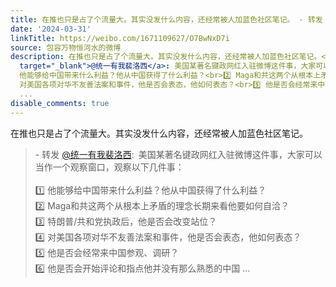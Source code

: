 ```yaml
---
title: 在推也只是占了个流量大。其实没发什么内容，还经常被人加蓝色社区笔记。 - 转发 @统一有我裴洛西:&ensp;美国某著名键政网红入驻微博这件事，大家可以当作一个观...
date: '2024-03-31'
linkTitle: https://weibo.com/1671109627/O7BwNxD7i
source: 包容万物恒河水的微博
description: 在推也只是占了个流量大。其实没发什么内容，还经常被人加蓝色社区笔记。<br><blockquote> - 转发 <a href="https://weibo.com/7770223459"
  target="_blank">@统一有我裴洛西</a>: 美国某著名键政网红入驻微博这件事，大家可以当作一个观察窗口，观察以下几件事：<br><br>1️⃣
  他能够给中国带来什么利益？他从中国获得了什么利益？<br>2️⃣ Maga和共这两个从根本上矛盾的理念长期来看他要如何自洽？<br>3️⃣ 特朗普/共和党执政后，他是否会改变站位？<br>4️⃣
  对美国各项对华不友善法案和事件，他是否会表态，他如何表态？<br>5️⃣ 他是否会经常来中国参观、调研？<br>6️⃣ 他是否会开始评论和指点他并没有那么熟悉的中国
  ...
disable_comments: true
---
```

在推也只是占了个流量大。其实没发什么内容，还经常被人加蓝色社区笔记。<br><blockquote> - 转发 <a href="https://weibo.com/7770223459" target="_blank">@统一有我裴洛西</a>: 美国某著名键政网红入驻微博这件事，大家可以当作一个观察窗口，观察以下几件事：<br><br>1️⃣ 他能够给中国带来什么利益？他从中国获得了什么利益？<br>2️⃣ Maga和共这两个从根本上矛盾的理念长期来看他要如何自洽？<br>3️⃣ 特朗普/共和党执政后，他是否会改变站位？<br>4️⃣ 对美国各项对华不友善法案和事件，他是否会表态，他如何表态？<br>5️⃣ 他是否会经常来中国参观、调研？<br>6️⃣ 他是否会开始评论和指点他并没有那么熟悉的中国 ...